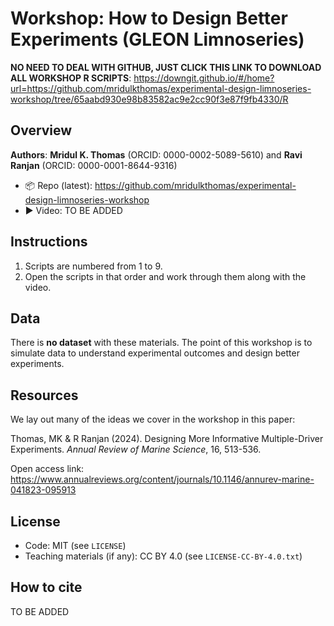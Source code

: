 # Workshop: How to Design Better Experiments (GLEON Limnoseries)

**NO NEED TO DEAL WITH GITHUB, JUST CLICK THIS LINK TO DOWNLOAD ALL WORKSHOP R SCRIPTS**: https://downgit.github.io/#/home?url=https://github.com/mridulkthomas/experimental-design-limnoseries-workshop/tree/65aabd930e98b83582ac9e2cc90f3e87f9fb4330/R 


## Overview

**Authors**: **Mridul K. Thomas** (ORCID: 0000-0002-5089-5610) and **Ravi Ranjan** (ORCID: 0000-0001-8644-9316)

- 📦 Repo (latest): https://github.com/mridulkthomas/experimental-design-limnoseries-workshop
- ▶️ Video: TO BE ADDED 

## Instructions
1. Scripts are numbered from 1 to 9. 
2. Open the scripts in that order and work through them along with the video. 

## Data
There is **no dataset** with these materials. The point of this workshop is to simulate data to 
understand experimental outcomes and design better experiments.

## Resources
We lay out many of the ideas we cover in the workshop in this paper: 

Thomas, MK & R Ranjan (2024). Designing More Informative Multiple-Driver Experiments. _Annual Review of Marine Science_, 16, 513-536.

Open access link: https://www.annualreviews.org/content/journals/10.1146/annurev-marine-041823-095913

## License
- Code: MIT (see `LICENSE`)
- Teaching materials (if any): CC BY 4.0 (see `LICENSE-CC-BY-4.0.txt`)

## How to cite
TO BE ADDED 
